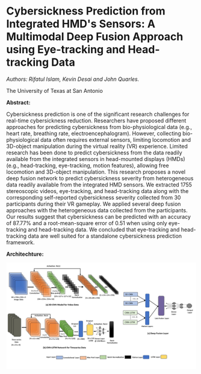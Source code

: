 # Cybersickness Prediction from Integrated HMD's Sensors: A Multimodal Deep Fusion Approach using Eye-tracking and Head-tracking Data
_Authors: Rifatul Islam, Kevin Desai and John Quarles._

The University of Texas at San Antonio 

**Abstract:** 

Cybersickness prediction is one of the significant research challenges for real-time cybersickness reduction. Researchers have proposed different approaches for predicting cybersickness from bio-physiological data (e.g., heart rate, breathing rate, electroencephalogram). However, collecting bio-physiological data often requires external sensors, limiting locomotion and 3D-object manipulation during the virtual reality (VR) experience. Limited research has been done to predict cybersickness from the data readily available from the integrated sensors in head-mounted displays (HMDs) (e.g., head-tracking, eye-tracking, motion features), allowing free locomotion and 3D-object manipulation. This research proposes a novel deep fusion network to predict cybersickness severity from heterogeneous data readily available from the integrated HMD sensors. We extracted 1755 stereoscopic videos, eye-tracking, and head-tracking data along with the corresponding self-reported cybersickness severity collected from 30 participants during their VR gameplay. We applied several deep fusion approaches with the heterogeneous data collected from the participants. Our results suggest that cybersickness can be predicted with an accuracy of 87.77\%  and a  root-mean-square error of 0.51 when using only eye-tracking and head-tracking data. We concluded that eye-tracking and head-tracking data are well suited for a standalone cybersickness prediction framework. 

**Architechture:**

![Screenshot](full_arch.jpg)




